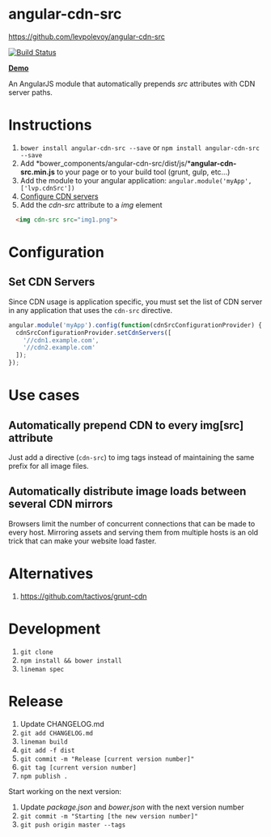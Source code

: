 # angular-cdn-src
https://github.com/levpolevoy/angular-cdn-src

[![Build Status](https://circleci.com/gh/levpolevoy/angular-cdn-src.png)](https://circleci.com/gh/levpolevoy/angular-cdn-src) 

**[Demo](http://plnkr.co/edit/j8WSdn?p=preview)**


An AngularJS module that automatically prepends *src* attributes with CDN server paths.

# Instructions

1. `bower install angular-cdn-src --save` or `npm install angular-cdn-src --save`
2. Add *bower_components/angular-cdn-src/dist/js/***angular-cdn-src.min.js** to your page or to your build tool (grunt, gulp, etc...)
3. Add the module to your angular application: `angular.module('myApp', ['lvp.cdnSrc'])`
4. [Configure CDN servers](#configure-cdn-servers)
5. Add the *cdn-src* attribute to a *img* element
```html
  <img cdn-src src="img1.png">
```

# Configuration

## <a name="configure-cdn-servers"></a>Set CDN Servers

Since CDN usage is application specific, you must set the list of CDN server in any application that uses the `cdn-src` directive.

```javascript
angular.module('myApp').config(function(cdnSrcConfigurationProvider) {
  cdnSrcConfigurationProvider.setCdnServers([
    '//cdn1.example.com', 
    '//cdn2.example.com'
  ]);
});
```

# Use cases

## Automatically prepend CDN to every img[src] attribute

Just add a directive (`cdn-src`) to img tags instead of maintaining the same prefix for all image files.

## Automatically distribute image loads between several CDN mirrors

Browsers limit the number of concurrent connections that can be made to every host. Mirroring assets and serving
them from multiple hosts is an old trick that can make your website load faster.

# Alternatives

1. https://github.com/tactivos/grunt-cdn

# Development

1. `git clone `
2. `npm install && bower install`
3. `lineman spec`

# Release

1. Update CHANGELOG.md
2. `git add CHANGELOG.md`
3. `lineman build`
4. `git add -f dist`
5. `git commit -m "Release [current version number]"`
6. `git tag [current version number]`
7. `npm publish .`

Start working on the next version:

1. Update *package.json* and *bower.json* with the next version number
2. `git commit -m "Starting [the new version number]"`
3. `git push origin master --tags`
